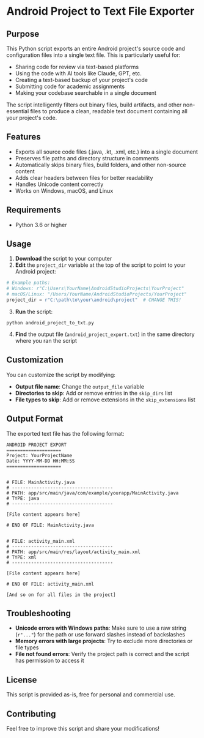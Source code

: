 # Android Project to Text File Exporter

## Purpose

This Python script exports an entire Android project's source code and configuration files into a single text file. This is particularly useful for:

- Sharing code for review via text-based platforms
- Using the code with AI tools like Claude, GPT, etc.
- Creating a text-based backup of your project's code
- Submitting code for academic assignments
- Making your codebase searchable in a single document

The script intelligently filters out binary files, build artifacts, and other non-essential files to produce a clean, readable text document containing all your project's code.

## Features

- Exports all source code files (.java, .kt, .xml, etc.) into a single document
- Preserves file paths and directory structure in comments
- Automatically skips binary files, build folders, and other non-source content
- Adds clear headers between files for better readability
- Handles Unicode content correctly
- Works on Windows, macOS, and Linux

## Requirements

- Python 3.6 or higher

## Usage

1. **Download** the script to your computer
2. **Edit** the `project_dir` variable at the top of the script to point to your Android project:

```python
# Example paths:
# Windows: r"C:\Users\YourName\AndroidStudioProjects\YourProject"
# macOS/Linux: "/Users/YourName/AndroidStudioProjects/YourProject" 
project_dir = r"C:\path\to\your\android\project"  # CHANGE THIS!
```

3. **Run** the script:

```
python android_project_to_txt.py
```

4. **Find** the output file (`android_project_export.txt`) in the same directory where you ran the script

## Customization

You can customize the script by modifying:

- **Output file name**: Change the `output_file` variable
- **Directories to skip**: Add or remove entries in the `skip_dirs` list
- **File types to skip**: Add or remove extensions in the `skip_extensions` list 

## Output Format

The exported text file has the following format:

```
ANDROID PROJECT EXPORT
====================
Project: YourProjectName
Date: YYYY-MM-DD HH:MM:SS
====================


# FILE: MainActivity.java
# -------------------------------------
# PATH: app/src/main/java/com/example/yourapp/MainActivity.java
# TYPE: java
# -------------------------------------

[File content appears here]

# END OF FILE: MainActivity.java


# FILE: activity_main.xml
# -------------------------------------
# PATH: app/src/main/res/layout/activity_main.xml
# TYPE: xml
# -------------------------------------

[File content appears here]

# END OF FILE: activity_main.xml

[And so on for all files in the project]
```

## Troubleshooting

- **Unicode errors with Windows paths**: Make sure to use a raw string (`r"..."`) for the path or use forward slashes instead of backslashes
- **Memory errors with large projects**: Try to exclude more directories or file types
- **File not found errors**: Verify the project path is correct and the script has permission to access it

## License

This script is provided as-is, free for personal and commercial use.

## Contributing

Feel free to improve this script and share your modifications!
